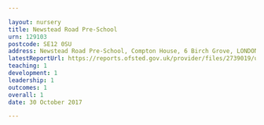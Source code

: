 ```yaml
---

layout: nursery
title: Newstead Road Pre-School
urn: 129103
postcode: SE12 0SU
address: Newstead Road Pre-School, Compton House, 6 Birch Grove, LONDON, SE12 0SU
latestReportUrl: https://reports.ofsted.gov.uk/provider/files/2739019/urn/129103.pdf
teaching: 1
development: 1
leadership: 1
outcomes: 1
overall: 1
date: 30 October 2017

---
```

